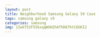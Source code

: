 ```yaml
---
layout: post
title: Neighborhood Samsung Galaxy S9 Case
tags: samsung galaxy s9
categories: samsung
img: 1IwkT52F55kxqqWGHZhAThD87htCDGKI2
---
```

